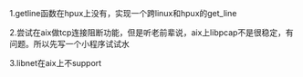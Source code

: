 
1.getline函数在hpux上没有，实现一个跨linux和hpux的get_line

2.尝试在aix做tcp连接阻断功能，但是听老前辈说，aix上libpcap不是很稳定，有问题。所以先写一个小程序试试水

3.libnet在aix上不support
